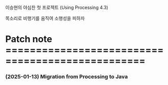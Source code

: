 이승현의 야심찬 첫 프로젝트 (Using Processing 4.3)

목소리로 비행기를 움직여 소행성을 피하자

# Patch note =================================================
### (2025-01-13) Migration from Processing to Java
